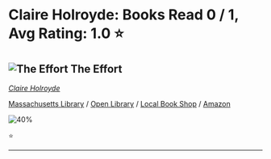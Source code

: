 # Claire Holroyde:  Books Read 0 / 1, Avg Rating: 1.0 :star:

## ![The Effort](https://covers.openlibrary.org/b/isbn/9781538717615-M.jpg) The Effort
*[Claire Holroyde](../ClaireHolroyde)*

[Massachusetts Library](https://library.minlib.net/search/i=9781538717615) / [Open Library](http://openlibrary.org/isbn/9781538717615) / [Local Book Shop](https://bookshop.org/books/the-effort/9781538717615) / [Amazon](https://smile.amazon.com/dp/1538717611)

![40%](https://progress-bar.dev/40) 

:star:

---
